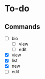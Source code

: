 # To-do

## Commands

- [ ] bio
  - [ ] view
  - [ ] edit
- [x] view
- [x] list
- [x] new
- [ ] edit
